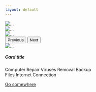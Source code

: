 ```yaml
---
layout: default
---
```

<div class="row">
<div class="col-12">
<div id="carouselExampleControls" class="carousel slide" data-bs-ride="carousel">
  <div class="carousel-inner">
    <div class="carousel-item active">
      <img src="http://www.istanbul-itservices.com/wp-content/uploads/2013/08/Istanbul-it-services-desktop-en.png" class="d-block w-100" alt="...">
    </div>
    <div class="carousel-item">
      <img src="http://istanbul-itservices.com/wp-content/uploads/2013/08/Slider_web_solutions_EN_2012-2.jpg" class="d-block w-100" alt="...">
    </div>
    <div class="carousel-item">
      <img src="http://istanbul-itservices.com/wp-content/uploads/2013/08/Slider_certified_IT11.jpg" class="d-block w-100" alt="...">
    </div>
  </div>
  <button class="carousel-control-prev" type="button" data-bs-target="#carouselExampleControls" data-bs-slide="prev">
    <span class="carousel-control-prev-icon" aria-hidden="true"></span>
    <span class="visually-hidden">Previous</span>
  </button>
  <button class="carousel-control-next" type="button" data-bs-target="#carouselExampleControls" data-bs-slide="next">
    <span class="carousel-control-next-icon" aria-hidden="true"></span>
    <span class="visually-hidden">Next</span>
  </button>
</div>
</div>
</div>
<div class="row">
	<div class="col-12">
		<div class="card" style="width: 18rem;">
		  <img src="https://www.istanbul-itservices.com/wp-content/uploads/2014/12/home-service-istanbulitservices.gif" class="card-img-top" alt="...">
		  <div class="card-body">
			<h5 class="card-title">Card title</h5>
			<p class="card-text">Computer Repair
				Viruses Removal
				Backup Files
				Internet Connection</p>
			<a href="#" class="btn btn-primary">Go somewhere</a>
		  </div>
		</div>
	</div>
</div>